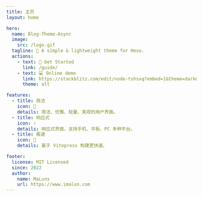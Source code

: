 ```yaml
---
title: 主页
layout: home

hero:
  name: Blog-Theme-Async
  image:
    src: /logo.gif
  tagline: 🎈 A simple & lightweight theme for Hexo.
  actions:
    - text: 🚀 Get Started
      link: /guide/
    - text: 💻 Online demo
      link: https://stackblitz.com/edit/node-tshsxq?embed=1&theme=dark&view=editor
      theme: alt

features:
  - title: 简洁
    icon: 🌸
    details: 简洁、优雅、轻量、美观的用户界面。
  - title: 响应式
    icon: ⚡️
    details: 响应式界面，支持手机、平板、PC 多种平台。
  - title: 极速
    icon: 🚀
    details: 基于 Vitepress 构建更快速。

footer:
  license: MIT Licensed
  since: 2022
  author:
    name: MaLuns
    url: https://www.imalun.com
---
```

